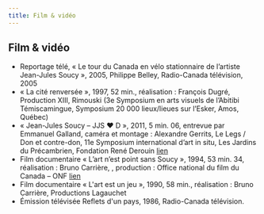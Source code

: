 ```yaml
---
title: Film & vidéo
---
```


## Film & vidéo

- Reportage télé, « Le tour du Canada en vélo stationnaire de l’artiste Jean-Jules Soucy », 2005, Philippe Belley, Radio-Canada télévision, 2005
- « La cité renversée », 1997, 52 min., réalisation : François Dugré, Production XIII, Rimouski (3e Symposium en arts visuels de l’Abitibi Témiscamingue, Symposium 20 000 lieux/lieues sur l’Esker, Amos, Québec)
- « Jean-Jules Soucy –  JJS ♥ D », 2011, 5 min. 06, entrevue par Emmanuel Galland, caméra et montage : Alexandre Gerrits, Le Legs / Don et contre-don, 11e Symposium international d’art in situ, Les Jardins du Précambrien, Fondation René Derouin [lien](https://vimeo.com/27465482) 
- Film documentaire « L’art n’est point sans Soucy », 1994, 53 min. 34, réalisation : Bruno Carrière, , production : Office national du film du Canada – ONF [lien](https://www.onf.ca/film/art_n_est_point_sans_soucy)
- Film documentaire « L'art est un jeu », 1990, 58 min., réalisation : Bruno Carrière, Productions Lagauchet
- Émission télévisée Reflets d'un pays, 1986, Radio-Canada télévision.
